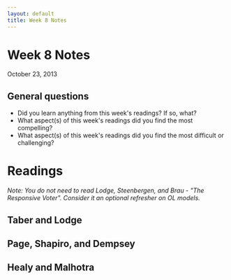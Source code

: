 ```yaml
---
layout: default
title: Week 8 Notes
---
```


# Week 8 Notes #
October 23, 2013

## General questions ##
* Did you learn anything from this week's readings? If so, what?
* What aspect(s) of this week's readings did you find the most compelling?
* What aspect(s) of this week's readings did you find the most difficult or challenging?


# Readings #

*Note: You do not need to read Lodge, Steenbergen, and Brau - "The Responsive Voter". Consider it an optional refresher on OL models.*

## Taber and Lodge ##


## Page, Shapiro, and Dempsey ##


## Healy and Malhotra ##
